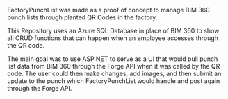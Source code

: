 FactoryPunchList was made as a proof of concept to manage BIM 360 punch lists through planted QR Codes in the factory. 

This Repository uses an Azure SQL Database in place of BIM 360 to show all CRUD functions that can happen when an employee accesses through the QR code.

The main goal was to use ASP.NET to serve as a UI that would pull punch list data from BIM 360 through the Forge API when it was called by the QR code.
The user could then make changes, add images, and then submit an update to the punch which FactoryPunchList would handle and post again through the Forge API.
